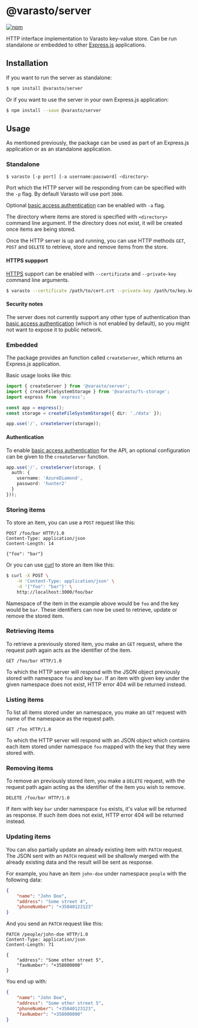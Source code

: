 # @varasto/server

[![npm][npm-image]][npm-url]

HTTP interface implementation to Varasto key-value store. Can be run standalone
or embedded to other [Express.js] applications.

[npm-image]: https://img.shields.io/npm/v/@varasto/server.svg
[npm-url]: https://npmjs.org/package/@varasto/server
[express.js]: https://expressjs.com

## Installation

If you want to run the server as standalone:

```sh
$ npm install @varasto/server
```

Or if you want to use the server in your own Express.js application:

```sh
$ npm install --save @varasto/server
```

## Usage

As mentioned previously, the package can be used as part of an Express.js
application or as an standalone application.

### Standalone

```sh
$ varasto [-p port] [-a username:password] <directory>
```

Port which the HTTP server will be responding from can be specified with the
`-p` flag. By default Varasto will use port `3000`.

Optional [basic access authentication] can be enabled with `-a` flag.

The directory where items are stored is specified with `<directory>` command
line argument. If the directory does not exist, it will be created once items
are being stored.

Once the HTTP server is up and running, you can use HTTP methods `GET`, `POST`
and `DELETE` to retrieve, store and remove items from the store.

#### HTTPS suppport

[HTTPS] support can be enabled with `--certificate` and `--private-key` command
line arguments.

```sh
$ varasto --certificate /path/to/cert.crt --private-key /path/to/key.key
```

[https]: https://en.wikipedia.org/wiki/HTTPS

#### Security notes

The server does not currently support any other type of authentication than
[basic access authentication] (which is not enabled by default), so you might
not want to expose it to public network.

[basic access authentication]: https://en.wikipedia.org/wiki/Basic_access_authentication

### Embedded

The package provides an function called `createServer`, which returns an
Express.js application.

Basic usage looks like this:

```TypeScript
import { createServer } from '@varasto/server';
import { createFileSystemStorage } from '@varasto/fs-storage';
import express from 'express';

const app = express();
const storage = createFileSystemStorage({ dir: './data' });

app.use('/', createServer(storage));
```

#### Authentication

To enable [basic access authentication] for the API, an optional configuration
can be given to the `createServer` function.

```TypeScript
app.use('/', createServer(storage, {
  auth: {
    username: 'AzureDiamond',
    password: 'hunter2'
  }
}));
```

### Storing items

To store an item, you can use a `POST` request like this:

```http
POST /foo/bar HTTP/1.0
Content-Type: application/json
Content-Length: 14

{"foo": "bar"}
```

Or you can use [curl](https://curl.haxx.se) to store an item like this:

```bash
$ curl -X POST \
    -H 'Content-Type: application/json' \
    -d '{"foo": "bar"}' \
    http://localhost:3000/foo/bar
```

Namespace of the item in the example above would be `foo` and the key would be
`bar`. These identifiers can now be used to retrieve, update or remove the
stored item.

### Retrieving items

To retrieve a previously stored item, you make an `GET` request, where the
request path again acts as the identifier of the item.

```http
GET /foo/bar HTTP/1.0
```

To which the HTTP server will respond with the JSON object previously stored
with namespace `foo` and key `bar`. If an item with given key under the given
namespace does not exist, HTTP error 404 will be returned instead.

### Listing items

To list all items stored under an namespace, you make an `GET` request with
name of the namespace as the request path.

```http
GET /foo HTTP/1.0
```

To which the HTTP server will respond with an JSON object which contains
each item stored under namespace `foo` mapped with the key that they were
stored with.

### Removing items

To remove an previously stored item, you make a `DELETE` request, with the
request path again acting as the identifier of the item you wish to remove.

```http
DELETE /foo/bar HTTP/1.0
```

If item with key `bar` under namespace `foo` exists, it's value will be
returned as response. If such item does not exist, HTTP error 404 will be
returned instead.

### Updating items

You can also partially update an already existing item with `PATCH` request.
The JSON sent with an `PATCH` request will be shallowly merged with the already
existing data and the result will be sent as response.

For example, you have an item `john-doe` under namespace `people` with the
following data:

```JSON
{
    "name": "John Doe",
    "address": "Some street 4",
    "phoneNumber": "+35840123123"
}
```

And you send an `PATCH` request like this:

```http
PATCH /people/john-doe HTTP/1.0
Content-Type: application/json
Content-Length: 71

{
    "address": "Some other street 5",
    "faxNumber": "+358000000"
}
```

You end up with:

```JSON
{
    "name": "John Doe",
    "address": "Some other street 5",
    "phoneNumber": "+35840123123",
    "faxNumber": "+358000000"
}
```
